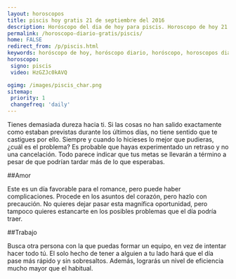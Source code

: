 ```yaml
---
layout: horoscopos
title: piscis hoy gratis 21 de septiembre del 2016 
description: Horóscopo del dia de hoy para piscis. Horoscopo de hoy 21 de septiembre del 2016. Las predicciones de amor, trabajo, vida personal gratis.
permalink: /horoscopo-diario-gratis/piscis/
home: FALSE
redirect_from: /p/piscis.html
keywords: horóscopo de hoy, horóscopo diario, horóscopo, horoscopos diarios gratis del dia de hoy, horóscopo diario gratis,horóscopo 2016, horóscopo esperanza gracia, horoscopo piscis hoy, horoscop, horóscopos gratis, horoscopo piscis, horoscopo piscis 2016, Tarot, Astrologia, Zodíaco, piscis, horoscopo gratis
horoscopo:
 signo: piscis
 video: HzGZJc0kAVQ

ogimg: /images/piscis_char.png
sitemap:
 priority: 1
 changefreq: 'daily'
---
```



Tienes demasiada dureza hacia ti. Si las cosas no han salido exactamente como estaban previstas durante los últimos días, no tiene sentido que te castigues por ello. Siempre y cuando lo hicieses lo mejor que pudieras, ¿cuál es el problema? Es probable que hayas experimentado un retraso y no una cancelación. Todo parece indicar que tus metas se llevarán a término a pesar de que podrían tardar más de lo que esperabas.

##Amor

Este es un día favorable para el romance, pero puede haber complicaciones. Procede en los asuntos del corazón, pero hazlo con precaución. No quieres dejar pasar esta magnífica oportunidad, pero tampoco quieres estancarte en los posibles problemas que el día podría traer.

##Trabajo

Busca otra persona con la que puedas formar un equipo, en vez de intentar hacer todo tú. El solo hecho de tener a alguien a tu lado hará que el día pase más rápido y sin sobresaltos. Además, lograrás un nivel de eficiencia mucho mayor que el habitual.